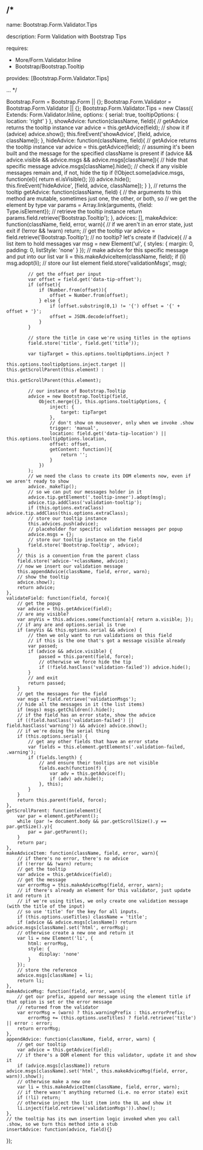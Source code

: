 /*
---

name: Bootstrap.Form.Validator.Tips

description: Form Validation with Bootstrap Tips

requires:
 - More/Form.Validator.Inline
 - Bootstrap/Bootstrap.Tooltip

provides: [Bootstrap.Form.Validator.Tips]

...
*/

Bootstrap.Form = Bootstrap.Form || {};
Bootstrap.Form.Validator = Bootstrap.Form.Validator || {};
Bootstrap.Form.Validator.Tips = new Class({
	Extends: Form.Validator.Inline,
	options: {
		serial: true,
		tooltipOptions: {
			location: 'right'
		}
	},
	showAdvice: function(className, field){
		// getAdvice returns the tooltip instance
		var advice = this.getAdvice(field);
		// show it
		if (advice) advice.show();
		this.fireEvent('showAdvice', [field, advice, className]);
	},
	hideAdvice: function(className, field){
		// getAdvice returns the tooltip instance
		var advice = this.getAdvice(field);
		// assuming it's been built and the message for the specified className is present
		if (advice && advice.visible && advice.msgs && advice.msgs[className]){
			// hide that specific message
			advice.msgs[className].hide();
			// check if any visible messages remain and, if not, hide the tip
			if (!Object.some(advice.msgs, function(el){ return el.isVisible(); })) advice.hide();
			this.fireEvent('hideAdvice', [field, advice, className]);
		}
	},
	// returns the tooltip
	getAdvice: function(className, field) {
		// the arguments to this method are mutable, sometimes just one, the other, or both, so
		// we get the element by type
		var params = Array.link(arguments, {field: Type.isElement});
		// retrieve the tooltip instance
		return params.field.retrieve('Bootstrap.Tooltip');
	},
	advices: [],
	makeAdvice: function(className, field, error, warn){
		// if we aren't in an error state, just exit
		if (!error && !warn) return;
		// get the tooltip
		var advice = field.retrieve('Bootstrap.Tooltip');
		// no tooltip? let's create
		if (!advice){
			// a list item to hold messages
			var msg = new Element('ul', {
				styles: {
					margin: 0,
					padding: 0,
					listStyle: 'none'
				}
			});
			// make advice for this specific message and put into our list
			var li = this.makeAdviceItem(className, field);
			if (li) msg.adopt(li);
			// store our list element
			field.store('validationMsgs', msg);

			// get the offset per input
			var offset = field.get('data-tip-offset');
			if (offset){
				if (Number.from(offset)){
					offset = Number.from(offset);
				} else {
					if (offset.substring(0,1) != '{') offset = '{' + offset + '}';
					offset = JSON.decode(offset);
				}
			}

			// store the title in case we're using titles in the options
			field.store('title', field.get('title'));

			var tipTarget = this.options.tooltipOptions.inject ?
											this.options.tooltipOptions.inject.target || this.getScrollParent(this.element) :
											this.getScrollParent(this.element);

			// our instance of Bootstrap.Tooltip
			advice = new Bootstrap.Tooltip(field,
				Object.merge({}, this.options.tooltipOptions, {
					inject: {
						target: tipTarget
					},
					// don't show on mouseover, only when we invoke .show
					trigger: 'manual',
					location: field.get('data-tip-location') || this.options.tooltipOptions.location,
					offset: offset,
					getContent: function(){
						return '';
					}
				})
			);
			// we need the class to create its DOM elements now, even if we aren't ready to show
			advice._makeTip();
			// so we can put our messages holder in it
			advice.tip.getElement('.tooltip-inner').adopt(msg);
			advice.tip.addClass('validation-tooltip');
			if (this.options.extraClass) advice.tip.addClass(this.options.extraClass);
			// store our tooltip instance
			this.advices.push(advice);
			// placeholder for specific validation messages per popup
			advice.msgs = {};
			// store our tooltip instance on the field
			field.store('Bootstrap.Tooltip', advice);
		}
		// this is a convention from the parent class
		field.store('advice-'+className, advice);
		// now we insert our validation message
		this.appendAdvice(className, field, error, warn);
		// show the tooltip
		advice.show();
		return advice;
	},
	validateField: function(field, force){
		// get the popup
		var advice = this.getAdvice(field);
		// are any visible?
		var anyVis = this.advices.some(function(a){ return a.visible; });
		// if any are and options.serial is true
		if (anyVis && this.options.serial && advice) {
			// then we only want to run validations on this field
			// if this is the one that's got a message visible already
			var passed;
			if (advice && advice.visible) {
				passed = this.parent(field, force);
				// otherwise we force hide the tip
				if (!field.hasClass('validation-failed')) advice.hide();
			}
			// and exit
			return passed;
		}
		// get the messages for the field
		var msgs = field.retrieve('validationMsgs');
		// hide all the messages in it (the list items)
		if (msgs) msgs.getChildren().hide();
		// if the field has an error state, show the advice
		if ((field.hasClass('validation-failed') || field.hasClass('warning')) && advice) advice.show();
		// if we're doing the serial thing
		if (this.options.serial) {
			// get any other fields that have an error state
			var fields = this.element.getElements('.validation-failed, .warning');
			if (fields.length) {
				// and ensure their tooltips are not visible
				fields.each(function(f) {
					var adv = this.getAdvice(f);
					if (adv) adv.hide();
				}, this);
			}
		}
		return this.parent(field, force);
	},
	getScrollParent: function(element){
		var par = element.getParent();
		while (par != document.body && par.getScrollSize().y == par.getSize().y){
			par = par.getParent();
		}
		return par;
	},
	makeAdviceItem: function(className, field, error, warn){
		// if there's no error, there's no advice
		if (!error && !warn) return;
		// get the tooltip
		var advice = this.getAdvice(field);
		// get the message
		var errorMsg = this.makeAdviceMsg(field, error, warn);
		// if there's already an element for this validator, just update it and return it
		// if we're using titles, we only create one validation message (with the title of the input)
		// so use 'title' for the key for all inputs.
		if (this.options.useTitles) className = 'title';
		if (advice && advice.msgs[className]) return advice.msgs[className].set('html', errorMsg);
		// otherwise create a new one and return it
		var li = new Element('li', {
			html: errorMsg,
			style: {
				display: 'none'
			}
		});
		// store the reference
		advice.msgs[className] = li;
		return li;
	},
	makeAdviceMsg: function(field, error, warn){
		// get our prefix, append our message using the element title if that option is set or the error message
		// returned from the validator
		var errorMsg = (warn) ? this.warningPrefix : this.errorPrefix;
			errorMsg += (this.options.useTitles) ? field.retrieve('title') || error : error;
		return errorMsg;
	},
	appendAdvice: function(className, field, error, warn) {
		// get our tooltip
		var advice = this.getAdvice(field);
		// if there's a DOM element for this validator, update it and show it
		if (advice.msgs[className]) return advice.msgs[className].set('html', this.makeAdviceMsg(field, error, warn)).show();
		// otherwise make a new one
		var li = this.makeAdviceItem(className, field, error, warn);
		// if there wasn't anything returned (i.e. no error state) exit
		if (!li) return;
		// otherwise inject the list item into the UL and show it
		li.inject(field.retrieve('validationMsgs')).show();
	},
	// the tooltip has its own insertion logic invoked when you call .show, so we turn this method into a stub
	insertAdvice: function(advice, field){}
});